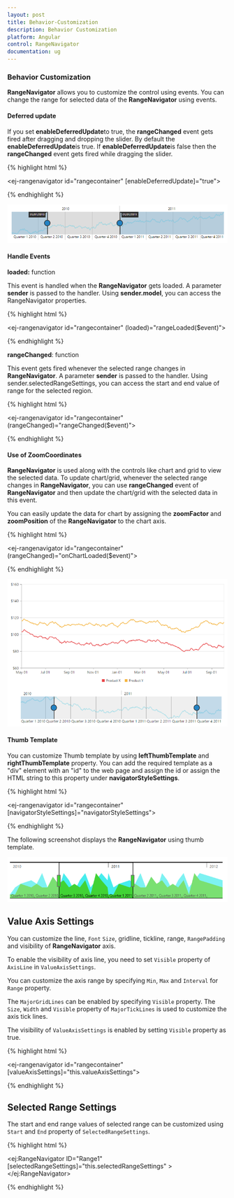```yaml
---
layout: post
title: Behavior-Customization
description: Behavior Customization
platform: Angular
control: RangeNavigator
documentation: ug
---
```


### Behavior Customization

**RangeNavigator** allows you to customize the control using events. You can change the range for selected data of the **RangeNavigator** using events.

#### Deferred update

If you set **enableDeferredUpdate**to true, the **rangeChanged** event gets fired after dragging and dropping the slider. By default the **enableDeferredUpdate**is true. If **enableDeferredUpdate**is false then the **rangeChanged** event gets fired while dragging the slider.

{% highlight html %}

<ej-rangenavigator id="rangecontainer" [enableDeferredUpdate]="true">
</ej-rangenavigator>

{% endhighlight %}

![](Behavior-Customization_images/Behavior-Customization_img1.png) 


#### Handle Events

**loaded:** function

This event is handled when the **RangeNavigator** gets loaded. A parameter **sender** is passed to the handler. Using **sender.model**, you can access the RangeNavigator properties. 

{% highlight html %}

<ej-rangenavigator id="rangecontainer" (loaded)="rangeLoaded($event)">
</ej-rangenavigator>

  <script>     

    function rangeLoaded(sender) {
        sender.model.isResponsive = false;
    }
    
 </script>


{% endhighlight %}

**rangeChanged**: function

This event gets fired whenever the selected range changes in **RangeNavigator**. A parameter **sender** is passed to the handler. Using sender.selectedRangeSettings, you can access the start and end value of range for the selected region. 

{% highlight html %}

<ej-rangenavigator id="rangecontainer" (rangeChanged)="rangeChanged($event)">
</ej-rangenavigator>

  <script>     
        
    function rangeChanged(sender) {
        console.log(sender.selectedRangeSettings.start);
    }
    
 </script>

{% endhighlight %}

#### Use of ZoomCoordinates

**RangeNavigator** is used along with the controls like chart and grid to view the selected data. To update chart/grid, whenever the selected range changes in **RangeNavigator**, you can use **rangeChanged** event of **RangeNavigator** and then update the chart/grid with the selected data in this event. 

You can easily update the data for chart by assigning the **zoomFactor** and **zoomPosition** of the **RangeNavigator** to the chart axis.

{% highlight html %}

<ej-rangenavigator id="rangecontainer" (rangeChanged)="onChartLoaded($event)">
</ej-rangenavigator>
  
  <script>

    // setting zoom factor and position for chart axis in rangeChanged event.
    function onChartLoaded(sender) {
        var chartObj = $("#container").data("ejChart");
        if (chartObj != null) {
            chartObj.model.axes[0].zoomPosition = sender.zoomPosition;
            chartObj.model.axes[0].zoomFactor = sender.zoomFactor;
        }
        $("#container").ejChart("redraw");
    }
  </script>

{% endhighlight %}



![](Behavior-Customization_images/Behavior-Customization_img2.png) 

#### Thumb Template

You can customize Thumb template by using **leftThumbTemplate** and **rightThumbTemplate** property. You can add the required template as a "div" element with an "id" to the web page and assign the id or assign the HTML string to this property under **navigatorStyleSettings**.

{% highlight html %}

 
<script type="text/x-jsrender" id="left" >
           <svg height="24" width="32" style="fill:#DD4A4A;stroke:black;">
                <path d="M2 2 L2 22 L22 22 L32 12 L22 2 Z" />
           </svg>
</script>
<script type="text/x-jsrender" id="right">
           <svg height="24" width="32" style="fill:#DD4A4A;stroke:black; ">
               <path d="M2 12 L12 22 L32 22 L32 2 L12 2 Z" />
           </svg>
</script>
<script type="text/javascript" language="javascript">
                    
                    this.navigatorStyleSettings= {
                          leftThumbTemplate: 'left',
                          rightThumbTemplate: 'right',
                    };
</script>

<ej-rangenavigator id="rangecontainer" [navigatorStyleSettings]="navigatorStyleSettings">
</ej-rangenavigator>

{% endhighlight %}



The following screenshot displays the **RangeNavigator** using thumb template.

![](Behavior-Customization_images/Behavior-Customization_img3.png) 


## Value Axis Settings

You can customize the line, `Font` `Size`, gridline, tickline, range, `RangePadding` and visibility of **RangeNavigator** axis.

To enable the visibility of axis line, you need to set `Visible` property of `AxisLine` in `ValueAxisSettings`. 

You can customize the axis range by specifying `Min`, `Max` and `Interval` for `Range` property.

The `MajorGridLines` can be enabled by specifying `Visible` property. The `Size`, `Width` and `Visible` property of `MajorTickLines` is used to customize the axis tick lines.

The visibility of `ValueAxisSettings` is enabled by setting `Visible` property as true. 

{% highlight html %}

<script type="text/javascript" language="javascript">
                    
                    this.valueAxisSettings= {
                          Min:10 ,
                          Max: 50 ,
                          Interval: 5,                          
                          MajorTickLines:{
                              visible:'true'
                          },
                          Size:2,
                          Width:2,
                          MajorGridLines:{
                              visible:'true'
                          },
                    };
</script>

<ej-rangenavigator id="rangecontainer" [valueAxisSettings]="this.valueAxisSettings">
</ej-rangenavigator>



{% endhighlight %}

## Selected Range Settings

The start and end range values of selected range can be customized using `Start` and `End` property of `SelectedRangeSettings`.

{% highlight html %}

<script type="text/javascript" language="javascript">
                    
                    this.selectedRangeSettings= {
                          start:'',
                          end:''
                    };
</script>

<ej:RangeNavigator ID="Range1" [selectedRangeSettings]="this.selectedRangeSettings" >               
</ej:RangeNavigator>  

{% endhighlight %}

